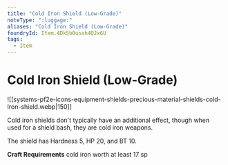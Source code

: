 ```yaml
---
title: "Cold Iron Shield (Low-Grade)"
noteType: ":luggage:"
aliases: "Cold Iron Shield (Low-Grade)"
foundryId: Item.4Dk5b0usxh4QJx6U
tags:
  - Item
---
```


# Cold Iron Shield (Low-Grade)
![[systems-pf2e-icons-equipment-shields-precious-material-shields-cold-Iron-shield.webp|150]]

Cold iron shields don't typically have an additional effect, though when used for a shield bash, they are cold iron weapons.

The shield has Hardness 5, HP 20, and BT 10.

**Craft Requirements** cold iron worth at least 17 sp
